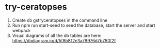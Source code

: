 # try-ceratopses

1. Create db gstryceratopses in the command line
2. Run npm run start-seed to seed the database, start the server and start webpack
3. Visual diagrams of all the db tables are here: https://dbdiagram.io/d/5f8b812e3a78976d7b780f2f
